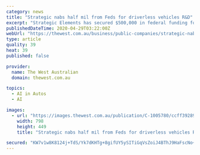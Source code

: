```yaml
---
category: news
title: "Strategic nabs half mil from Feds for driverless vehicles R&D"
excerpt: "Strategic Elements has secured $500,000 in federal funding for the development of driverless vehicles and electric drive systems."
publishedDateTime: 2020-04-29T03:22:00Z
webUrl: "https://thewest.com.au/business/public-companies/strategic-nabs-half-mil-from-feds-for-driverless-vehicles-rd-c-1005780"
type: article
quality: 39
heat: 39
published: false

provider:
  name: The West Australian
  domain: thewest.com.au

topics:
  - AI in Autos
  - AI

images:
  - url: "https://images.thewest.com.au/publication/C-1005780/ccff39289636502351bd0030c128bcd77bb712e9-16x9-x0y21w798h449.jpg?imwidth=1024"
    width: 798
    height: 449
    title: "Strategic nabs half mil from Feds for driverless vehicles R&D"

secured: "KW7v1w8K8124j+TdS/Yk7dKHTg+8gifUY5ySITiGqVsZoiJ4BThJ9HaFscNo+/7YjbppMZmfP7ZsrPHdaxrD8ewXwDmESlxLbzZfyeeJrEa/Wmh2TrxuOYTWyy9gPiCQYQyP2K2JHRFtKUjH2tsXPMTC8BGF3J3xuwHyK3f3g9/0MkNl+dEMcNdg3BVSCnfAnSq8ymT/iZ6ySM0ZSJsoUfj9G2do+bOLhuJCFtCziP4AQXicIPnWd/t7ll5hLIksVPOoinpSF9Ddj8uqUOl142Lix02zZAE3YLVhJWH8vCgnmAoBBc5d+Tv9iV5mBoEOGqEb1UvpBnMKtcyQmsml80GUY+ifnT/Amy+6Yq5bN7PAc6PsKQSfuq0nkkV+/MRh3/9zj/FYC8UQBsFg/IHmnZshXxYt9i/GwkWZ51ecr+k5oAy00WK7f5QURYN/N02AiqTq2THYhmQGU+pWXRXztkMPdi7jhqTejpz7gr2vcqw=;aypP0YLOzUeXhAmfDXdu3Q=="
---
```


